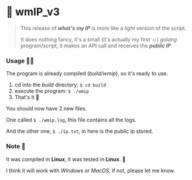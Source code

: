 # 👾 wmIP_v3

> This release of ***what's my IP*** is more like a *light* version of the script.
>
> It does nothing fancy, it's a small (it's actually my first ☺) *golang* program/script, it makes an API call and receives the ***public IP***.



### Usage 👨‍💻

The program is already compiled (*build/wmip*), so it's ready to use.

1. cd into the *build* directory: `$ cd build`
2. execute the program: `$ ./wmip`
3. That's it 🎉

You should now have 2 new files.

One called `$ ./wmip.log`, this file contains all the logs.

And the other one, `$ ./ip.txt`, in here is the public ip stored.



### Note 📓

It was compiled in **Linux**, it was tested in **Linux**. 🐧

I think it will work with *Windows* or *MacOS*, if not, please let me know.
